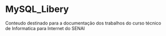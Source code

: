 # MySQL_Libery
Conteudo destinado para a documentação dos trabalhos do curso técnico de Informatica para Internet do SENAI
